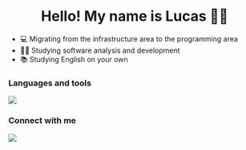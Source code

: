 
<h1 align = "center" >Hello! My name is Lucas 🖖🏼</h1>

- 💻 Migrating from the infrastructure area to the programming area 
- 🧑‍🎓 Studying software analysis and development 
- 📚 Studying English on your own 
 
</div>

<div>
  <h3>Languages and tools </h3>
  <a href="https://skillicons.dev"> <img src="https://skillicons.dev/icons?i=html,css,js,mysql,git,github,linux"/></a>
</div>

<div>
 <h3 > Connect with me </h3>
  <a href="https://www.linkedin.com/in/lucas-vicente-564244174/" tang="_blank"> <img src = "https://img.shields.io/badge/LinkedIn-0077B5?style=for-the-badge&logo=linkedin&logoColor=white" tang="_blank" </img>  </a>
 
 </div>

